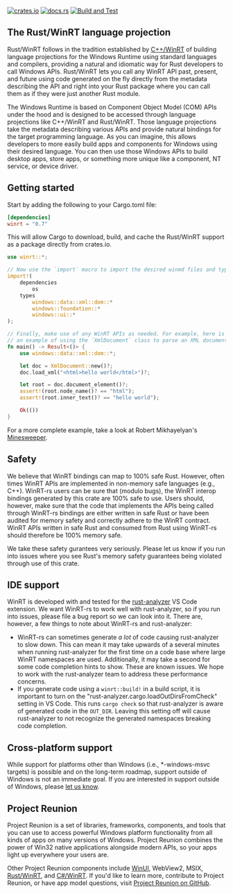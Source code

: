 [![crates.io](https://img.shields.io/crates/v/winrt.svg)](https://crates.io/crates/winrt)
[![docs.rs](https://docs.rs/winrt/badge.svg)](https://docs.rs/winrt/0.7.0/winrt)
[![Build and Test](https://github.com/microsoft/winrt-rs/workflows/Build%20and%20Test/badge.svg?event=push)](https://github.com/microsoft/winrt-rs/actions)

## The Rust/WinRT language projection

Rust/WinRT follows in the tradition established by [C++/WinRT](https://github.com/microsoft/cppwinrt) of building language projections for the Windows Runtime using standard languages and compilers, providing a natural and idiomatic way for Rust developers to call Windows APIs. Rust/WinRT lets you call any WinRT API past, present, and future using code generated on the fly directly from the metadata describing the API and right into your Rust package where you can call them as if they were just another Rust module.

The Windows Runtime is based on Component Object Model (COM) APIs under the hood and is designed to be accessed through language projections like C++/WinRT and Rust/WinRT. Those language projections take the metadata describing various APIs and provide natural bindings for the target programming language. As you can imagine, this allows developers to more easily build apps and components for Windows using their desired language. You can then use those Windows APIs to build desktop apps, store apps, or something more unique like a component, NT service, or device driver.

## Getting started

Start by adding the following to your Cargo.toml file:

```toml
[dependencies]
winrt = "0.7"
```

This will allow Cargo to download, build, and cache the Rust/WinRT support as a package directly from crates.io.

```rust
use winrt::*;

// Now use the `import` macro to import the desired winmd files and types:
import!(
    dependencies
        os
    types
        windows::data::xml::dom::*
        windows::foundation::*
        windows::ui::*
);

// Finally, make use of any WinRT APIs as needed. For example, here is
// an example of using the `XmlDocument` class to parse an XML document:
fn main() -> Result<()> {
    use windows::data::xml::dom::*;

    let doc = XmlDocument::new()?;
    doc.load_xml("<html>hello world</html>")?;

    let root = doc.document_element()?;
    assert!(root.node_name()? == "html");
    assert!(root.inner_text()? == "hello world");

    Ok(())
}
```

For a more complete example, take a look at Robert Mikhayelyan's [Minesweeper](https://github.com/robmikh/minesweeper-rs).

## Safety

We believe that WinRT bindings can map to 100% safe Rust. However, often times WinRT APIs are implemented in non-memory safe languages (e.g., C++). WinRT-rs users can be sure that (modulo bugs), the WinRT interop bindings generated by this crate are 100% safe to use. Users should, however, make sure that the code that implements the APIs being called through WinRT-rs bindings are either written in safe Rust or have been audited for memory safety and correctly adhere to the WinRT contract. WinRT APIs written in safe Rust and consumed from Rust using WinRT-rs should therefore be 100% memory safe.

We take these safety gurantees very seriously. Please let us know if you run into issues where you see Rust's memory safety guarantees being violated through use of this crate. 

## IDE support

WinRT is developed with and tested for the [rust-analyzer](https://marketplace.visualstudio.com/items?itemName=matklad.rust-analyzer) VS Code extension. We want WinRT-rs to work well with rust-analyzer, so if you run into issues, please file a bug report so we can look into it. There are, however, a few things to note about WinRT-rs and rust-analyzer:

* WinRT-rs can sometimes generate _a lot_ of code causing rust-analyzer to slow down. This can mean it may take upwards of a several minutes when running rust-analyzer for the first time on a code base where large WinRT namespaces are used. Additionally, it may take a second for some code completion hints to show. These are known issues. We hope to work with the rust-analyzer team to address these performance concerns. 
* If you generate code using a `winrt::build!` in a build script, it is important to turn on the "rust-analyzer.cargo.loadOutDirsFromCheck" setting in VS Code. This runs `cargo check` so that rust-analyzer is aware of generated code in the `OUT_DIR`. Leaving this setting off will cause rust-analyzer to not recognize the generated namespaces breaking code completion. 

## Cross-platform support

While support for platforms other than Windows (i.e., *-windows-msvc targets) is possible and on the long-term roadmap, support outside of Windows is not an immediate goal. If you are interested in support outside of Windows, please [let us know](https://github.com/microsoft/winrt-rs/issues/143).

## Project Reunion

Project Reunion is a set of libraries, frameworks, components, and tools that you can use to access powerful Windows platform functionality from all kinds of apps on many versions of Windows. Project Reunion combines the power of Win32 native applications alongside modern APIs, so your apps light up everywhere your users are.

Other Project Reunion components include [WinUI](https://github.com/microsoft/microsoft-ui-xaml), WebView2, MSIX, [Rust/WinRT](https://github.com/microsoft/winrt-rs), and [C#/WinRT](https://github.com/microsoft/cswinrt). If you'd like to learn more, contribute to Project Reunion, or have app model questions, visit [Project Reunion on GitHub](https://github.com/microsoft/ProjectReunion).

